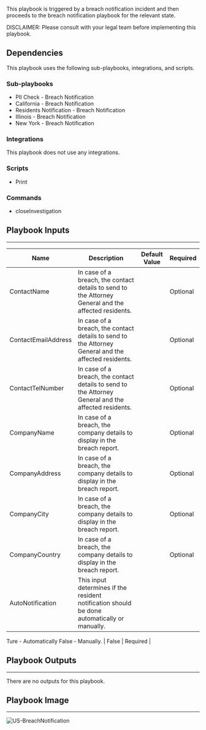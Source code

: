 This playbook is triggered by a breach notification incident and then proceeds to the breach notification playbook for the relevant state.

DISCLAIMER: Please consult with your legal team before implementing this playbook.

## Dependencies
This playbook uses the following sub-playbooks, integrations, and scripts.

### Sub-playbooks
* PII Check - Breach Notification
* California - Breach Notification
* Residents Notification - Breach Notification
* Illinois - Breach Notification
* New York - Breach Notification

### Integrations
This playbook does not use any integrations.

### Scripts
* Print

### Commands
* closeInvestigation

## Playbook Inputs
---

| **Name** | **Description** | **Default Value** | **Required** |
| --- | --- | --- | --- |
| ContactName | In case of a breach, the contact details to send to the Attorney General and the affected residents. |  | Optional |
| ContactEmailAddress | In case of a breach, the contact details to send to the Attorney General and the affected residents. |  | Optional |
| ContactTelNumber | In case of a breach, the contact details to send to the Attorney General and the affected residents. |  | Optional |
| CompanyName | In case of a breach, the company details to display in the breach report. |  | Optional |
| CompanyAddress | In case of a breach, the company details to display in the breach report. |  | Optional |
| CompanyCity | In case of a breach, the company details to display in the breach report. |  | Optional |
| CompanyCountry | In case of a breach, the company details to display in the breach report. |  | Optional |
| AutoNotification | This input determines if the resident notification should be done automatically or manually.
Ture \- Automatically
False \- Manually. | False | Required |

## Playbook Outputs
---
There are no outputs for this playbook.

## Playbook Image
---
![US-BreachNotification](https://raw.githubusercontent.com/cvescan/cvescan/master/Packs/BreachNotification-US/doc_files/US_-_Breach_Notification.png)